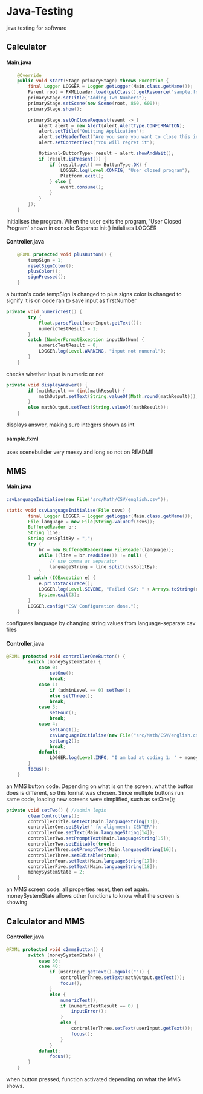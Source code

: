 # Java-Testing
java testing for software

## Calculator

#### Main.java
```java
    @Override
    public void start(Stage primaryStage) throws Exception {
        final Logger LOGGER = Logger.getLogger(Main.class.getName());
        Parent root = FXMLLoader.load(getClass().getResource("sample.fxml"));
        primaryStage.setTitle("Adding Two Numbers");
        primaryStage.setScene(new Scene(root, 860, 600));
        primaryStage.show();

        primaryStage.setOnCloseRequest(event -> {
            Alert alert = new Alert(Alert.AlertType.CONFIRMATION);
            alert.setTitle("Quitting Application");
            alert.setHeaderText("Are you sure you want to close this incredible application?");
            alert.setContentText("You will regret it");

            Optional<ButtonType> result = alert.showAndWait();
            if (result.isPresent()) {
                if (result.get() == ButtonType.OK) {
                    LOGGER.log(Level.CONFIG, "User closed program");
                    Platform.exit();
                } else {
                    event.consume();
                }
            }
        });
    }
```

Initialises the program.
When the user exits the program, 'User Closed Program' shown in console
Separate init() intialises LOGGER

#### Controller.java
```java
    @FXML protected void plusButton() {
        tempSign = 1;
        resetSignColor();
        plusColor();
        signPressed();
    }
```

a button's code
tempSign is changed to plus
signs color is changed to signify it is on
code ran to save input as firstNumber

```java
private void numericTest() {
        try {
            Float.parseFloat(userInput.getText());
            numericTestResult = 1;
        }
        catch (NumberFormatException inputNotNum) {
            numericTestResult = 0;
            LOGGER.log(Level.WARNING, "input not numeral");
        }
    }
```

checks whether input is numeric or not

```java
private void displayAnswer() {
        if (mathResult == (int)mathResult) {
            mathOutput.setText(String.valueOf(Math.round(mathResult)));
        }
        else mathOutput.setText(String.valueOf(mathResult));
    }
```

displays answer, making sure integers shown as int

#### sample.fxml

uses scenebuilder
very messy and long so not on README

## MMS

#### Main.java

```java
csvLanguageInitialise(new File("src/Math/CSV/english.csv"));
```

```java
static void csvLanguageInitialise(File csvs) {
        final Logger LOGGER = Logger.getLogger(Main.class.getName());
        File language = new File(String.valueOf(csvs));
        BufferedReader br;
        String line;
        String cvsSplitBy = ",";
        try {
            br = new BufferedReader(new FileReader(language));
            while ((line = br.readLine()) != null) {
                // use comma as separator
                languageString = line.split(cvsSplitBy);
            }
        } catch (IOException e) {
            e.printStackTrace();
            LOGGER.log(Level.SEVERE, "Failed CSV: " + Arrays.toString(e.getStackTrace()) + " csv: " + csvs);
            System.exit(3);
        }
        LOGGER.config("CSV Configuration done.");
    }
```

configures language by changing string values from language-separate csv files

#### Controller.java

```java
@FXML protected void controllerOneButton() {
        switch (moneySystemState) {
            case 0:
                setOne();
                break;
            case 1:
                if (adminLevel == 0) setTwo();
                else setThree();
                break;
            case 3:
                setFour();
                break;
            case 4:
                setLang1();
                csvLanguageInitialise(new File("src/Math/CSV/english.csv"));
                setLang2();
                break;
            default:
                LOGGER.log(Level.INFO, "I am bad at coding 1: " + moneySystemState);
        }
        focus();
    }
```

an MMS button code. Depending on what is on the screen, what the button does is different, so this format was chosen. Since multiple buttons run same code, loading new screens were simplified, such as setOne();

```java
private void setTwo() { //admin login
        clearControllers();
        controllerTitle.setText(Main.languageString[13]);
        controllerOne.setStyle("-fx-alignment: CENTER");
        controllerOne.setText(Main.languageString[14]);
        controllerTwo.setPromptText(Main.languageString[15]);
        controllerTwo.setEditable(true);
        controllerThree.setPromptText(Main.languageString[16]);
        controllerThree.setEditable(true);
        controllerFour.setText(Main.languageString[17]);
        controllerFive.setText(Main.languageString[18]);
        moneySystemState = 2;
    }
```

an MMS screen code. all properties reset, then set again. moneySystemState allows other functions to know what the screen is showing


## Calculator and MMS

#### Controller.java

```java
@FXML protected void c2mmsButton() {
        switch (moneySystemState) {
            case 30:
            case 40:
                if (userInput.getText().equals("")) {
                    controllerThree.setText(mathOutput.getText());
                    focus();
                }
                else {
                    numericTest();
                    if (numericTestResult == 0) {
                        inputError();
                    }
                    else {
                        controllerThree.setText(userInput.getText());
                        focus();
                    }
                }
            default:
                focus();
        }
    }
```

when button pressed, function activated depending on what the MMS shows.
